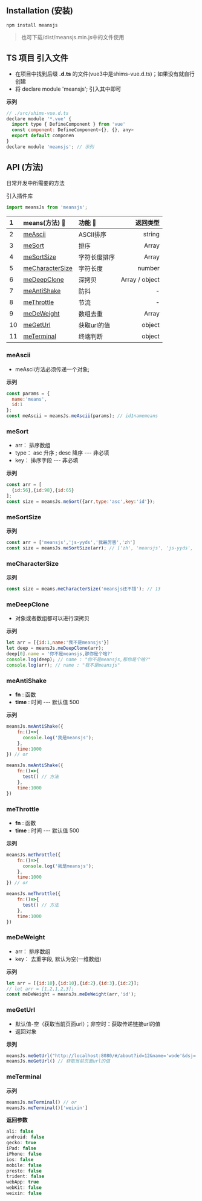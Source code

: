 
## Installation (安装)

```console
npm install meansjs
```

> 也可下载/dist/meansjs.min.js中的文件使用

## TS 项目 引入文件

+ 在项目中找到后缀 **.d.ts** 的文件(vue3中是shims-vue.d.ts)；如果没有就自行创建
+ 将 declare module 'meansjs'; 引入其中即可


**示列**
```javascript
// ./src/shims-vue.d.ts
declare module '*.vue' {
  import type { DefineComponent } from 'vue'
  const component: DefineComponent<{}, {}, any>
  export default componen
}
declare module 'meansjs'; // 示列
```


## API (方法)

日常开发中所需要的方法

引入插件库
```javascript
import meansJs from 'meansjs';
```

|  1        | means(方法) :wrench:                  |  功能 :dragon_face:|      返回类型       |
|:---       | :---                                  |  :---           |          ---:       |
|  2        | [meAscii](#meAscii)                   |  ASCII排序      |       string       |
|  3        | [meSort](#meSort)                     |    排序         |       Array        |
|  4        | [meSortSize](#meSortSize)             |  字符长度排序    |       Array        |
|  5        | [meCharacterSize](#meCharacterSize)   |   字符长度       |       number       |
|  6        | [meDeepClone](#meDeepClone)           |  深拷贝         |     Array / object  |
|  7        | [meAntiShake](#meAntiShake)           |  防抖           |          -           |
|  8        | [meThrottle](#meThrottle)             |  节流           |          -           |
|  9        | [meDeWeight](#meDeWeight)             |  数组去重       |          Array       |
|  10       | [meGetUrl](#meGetUrl)                 |  获取url的值    |         object       |
|  11       | [meTerminal](#meTerminal)             |  终端判断       |         object       |

### meAscii

* meAscii方法必须传递一个对象;

**示列**
```javascript
const params = {
  name:'means',
  id:1
};
const meAscii = meansJs.meAscii(params); // id1namemeans
```

### meSort

* arr： 排序数组
* type： asc 升序 ; desc 降序 --- 非必填
* key： 排序字段 --- 非必填

**示列**
```javascript
const arr = [
  {id:56},{id:98},{id:65}
];
const size = meansJs.meSort({arr,type:'asc',key:'id'});
```

### meSortSize

**示列**
```javascript
const arr = ['meansjs','js-yyds','我最厉害','zh']
const size = meansJs.meSortSize(arr); // ['zh', 'meansjs', 'js-yyds', '我最厉害']
```

### meCharacterSize

**示列**
```javascript
const size = means.meCharacterSize('meansjs还不错'); // 13
```

### meDeepClone

* 对象或者数组都可以进行深拷贝

**示列**
```javascript
let arr = [{id:1,name:'我不是meansjs'}]
let deep = meansJs.meDeepClone(arr);
deep[0].name = '你不是meansjs,那你是个啥?'
console.log(deep); // name : "你不是meansjs,那你是个啥?"
console.log(arr); // name : "我不是meansjs"
```

### meAntiShake

* **fn** : 函数 
* **time** : 时间 --- 默认值 500

**示列**
```javascript
meansJs.meAntiShake({
    fn:()=>{
      console.log('我是meansjs');
    },
    time:1000
}) // or

meansJs.meAntiShake({
    fn:()=>{
      test() // 方法
    },
    time:1000
})
```

### meThrottle

* **fn** : 函数 
* **time** : 时间 --- 默认值 500

**示列**
```javascript
meansJs.meThrottle({
    fn:()=>{
      console.log('我是meansjs');
    },
    time:1000
}) // or

meansJs.meThrottle({
    fn:()=>{
      test() // 方法
    },
    time:1000
})
```

### meDeWeight

* arr： 排序数组
* key： 去重字段, 默认为空(一维数组)

**示列**
```javascript
let arr = [{id:10},{id:10},{id:2},{id:3},{id:2}];
// let arr = [1,2,1,2,3];
const meDeWeight = meansJs.meDeWeight(arr,'id');
```

### meGetUrl

* 默认值-空（获取当前页面url）；非空时：获取传递链接url的值
* 返回对象

**示列**
```javascript
meansJs.meGetUrl("http://localhost:8080/#/about?id=12&name='wode'&dsj='dsajk'") // or
meansJs.meGetUrl() // 获取当前页面url的值
```

### meTerminal

**示列**
```javascript
meansJs.meTerminal() // or
meansJs.meTerminal()['weixin']
```

**返回参数**
```javascript
ali: false
android: false
gecko: true
iPad: false
iPhone: false
ios: false
mobile: false
presto: false
trident: false
webApp: true
webKit: false
weixin: false
```
